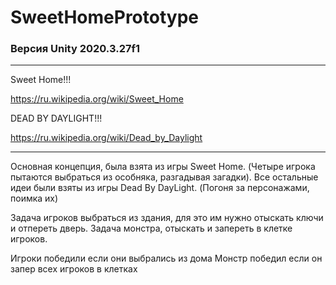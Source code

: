 # SweetHomePrototype

### Версия Unity 2020.3.27f1
-----------------------------------------------------
Sweet Home!!!

https://ru.wikipedia.org/wiki/Sweet_Home

DEAD BY DAYLIGHT!!!

https://ru.wikipedia.org/wiki/Dead_by_Daylight

-----------------------------------------------------

Основная концепция, была взята из игры Sweet Home. (Четыре игрока пытаются выбраться из особняка, разгадывая загадки).
Все остальные идеи были взяты из игры Dead By DayLight. (Погоня за персонажами, поимка их)

Задача игроков выбраться из здания, для это им нужно отыскать ключи и отпереть дверь. 
Задача монстра, отыскать и запереть в клетке игроков. 

Игроки победили если они выбрались из дома
Монстр победил если он запер всех игроков в клетках
